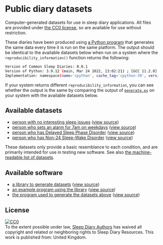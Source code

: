 # Public diary datasets

Computer-generated datasets for use in sleep diary applications.  All files are provided under [the CC0 license](https://creativecommons.org/share-your-work/public-domain/cc0/), so are available for use without restriction.

These diaries have been produced using [a Python program](generate.py) that generates the same data every time it is run on the same platform.  The output should be identical to the available datasets below when run on a system where the `reproducibility_information()` function returns the following:

```bash
Version of Common Sleep Diaries: 0.0.1
Version of Python: 3.9.12 (main, Mar 24 2022, 13:02:21) ; [GCC 11.2.0]
Implementation: namespace(name='cpython', cache_tag='cpython-39', version=sys.version_info(major=3, minor=9, micro=12, releaselevel='final', serial=0), hexversion=50924784, _multiarch='x86_64-linux-gnu')
```

If your system returns different `reproducibility_information`, you can see whether the output is the same by comparing the output of [`generate.py`](generate.py) on your system with the available datasets below.

## Available datasets

- [person with no interesting sleep issues](simple.csv) ([view source](https://github.com/sleepdiary/resources/blob/main/common_sleep_diaries/simple.csv))
- [person who sets an alarm for 7am on weekdays](weekday_alarm.csv) ([view source](https://github.com/sleepdiary/resources/blob/main/common_sleep_diaries/weekday_alarm.csv))
- [person who has Delayed Sleep Phase Disorder](dspd.csv) ([view source](https://github.com/sleepdiary/resources/blob/main/common_sleep_diaries/dspd.csv))
- [person who has Non-24 Sleep-Wake Disorder](non24.csv) ([view source](https://github.com/sleepdiary/resources/blob/main/common_sleep_diaries/non24.csv))

These datasets only provide a basic resemblance to each condition, and are primarily intended for use in testing new software.  See also [the machine-readable list of datasets](../common_sleep_diaries.json).

## Available software

- [a library to generate datasets](common_sleep_diaries.py) ([view source](https://github.com/sleepdiary/resources/blob/main/common_sleep_diaries/common_sleep_diaries.py))
- [an example program using the library](example.py) ([view source](https://github.com/sleepdiary/resources/blob/main/common_sleep_diaries/example.py))
- [the program used to generate the datasets above](generate.py) ([view source](https://github.com/sleepdiary/resources/blob/main/common_sleep_diaries/generate.py))

## License

<p xmlns:dct="http://purl.org/dc/terms/" xmlns:vcard="http://www.w3.org/2001/vcard-rdf/3.0#">
  <a rel="license"
     href="http://creativecommons.org/publicdomain/zero/1.0/">
    <img src="http://i.creativecommons.org/p/zero/1.0/88x31.png" style="border-style: none;" alt="CC0" />
  </a>
  <br />
  To the extent possible under law,
  <a rel="dct:publisher"
     href="https://sleepdiary.github.io/resources/">
    <span property="dct:title">Sleep Diary Authors</span></a>
  has waived all copyright and related or neighboring rights to
  <span property="dct:title">Sleep Diary Resources</span>.
This work is published from:
<span property="vcard:Country" datatype="dct:ISO3166"
      content="GB" about="https://sleepdiary.github.io/resources/">
  United Kingdom</span>.
</p>